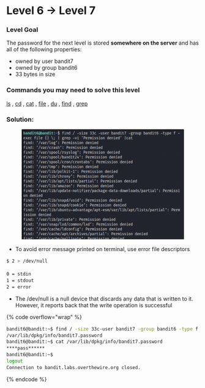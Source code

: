 # Level 6 → Level 7

### Level Goal

The password for the next level is stored **somewhere on the server** and has all of the following properties:

* owned by user bandit7
* owned by group bandit6
* 33 bytes in size

### Commands you may need to solve this level

[ls](https://man7.org/linux/man-pages/man1/ls.1.html) , [cd](https://man7.org/linux/man-pages/man1/cd.1p.html) , [cat](https://man7.org/linux/man-pages/man1/cat.1.html) , [file](https://man7.org/linux/man-pages/man1/file.1.html) , [du](https://man7.org/linux/man-pages/man1/du.1.html) , [find](https://man7.org/linux/man-pages/man1/find.1.html) , [grep](https://man7.org/linux/man-pages/man1/grep.1.html)

### Solution:

<figure><img src="../.gitbook/assets/image (8) (1) (1).png" alt=""><figcaption></figcaption></figure>

* To avoid error message printed on terminal, use error file descriptors

```bash
$ 2 > /dev/null

0 = stdin
1 = stdout
2 = error
```

* The /dev/null is a null device that discards any data that is written to it. However, it reports back that the write operation is successful

{% code overflow="wrap" %}
```bash
bandit6@bandit:~$ find / -size 33c-user bandit7 -group bandit6 -type f 2 > /dev/null
/var/lib/dpkg/info/bandit7.password
bandit6@bandit:~$ cat /var/lib/dpkg/info/bandit7.password
****pass******
bandit6@bandit:~$
logout
Connection to bandit.labs.overthewire.org closed.
```
{% endcode %}
